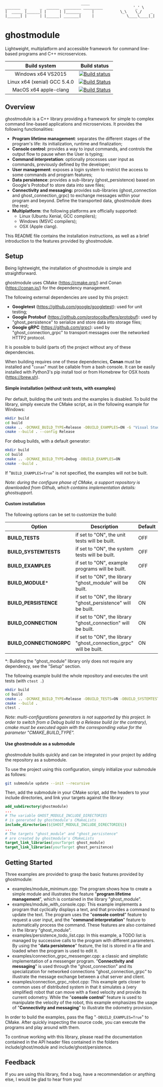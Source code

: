 ``` ascii
								   ____
_______  _      _  ______  ________ _________			   '_' \
|  _____ |______| |      | |_______     |			 \_\    \_/    _
|______| |      | |______| _______|     |			    \____\____|_|
```

# ghostmodule

Lightweight, multiplatform and accessible framework for command line-based programs and C++ microservices.

|         Build system         |                         Build status                         |
| :--------------------------: | :----------------------------------------------------------: |
|      Windows x64 VS2015      | [![Build status](https://ci.appveyor.com/api/projects/status/urayu2uebhqq3m6y?svg=true)](https://ci.appveyor.com/project/mathieunassar/ghostmodule) |
| Linux x64 (xenial) GCC 5.4.0 | [![Build Status](https://travis-ci.com/mathieunassar/ghostmodule.svg?branch=master)](https://travis-ci.com/mathieunassar/ghostmodule) |
|    MacOS x64 apple-clang     | [![Build Status](https://travis-ci.com/mathieunassar/ghostmodule.svg?branch=master)](https://travis-ci.com/mathieunassar/ghostmodule) |

## Overview

ghostmodule is a C++ library providing a framework for simple to complex command line-based applications and microservices. It provides the following functionalities:

- **Program lifetime management**: separates the different stages of the program's life: its initialization, runtime and finalization;
- **Console control**: provides a way to input commands, and controls the output flow to pause when the User is typing;
- **Command interpretation**: optionally processes user input as commands, previously defined by the developer;
- **User management**: exposes a login system to restrict the access to some commands and program features;
- **Data persistence**: provides a sub-library (ghost_persistence) based on Google's Protobuf to store data into save files;
- **Connectivity and messaging:** provides sub-libraries (ghost_connection and ghost_connection_grpc) to exchange messages within your program and beyond. Define the transported data, ghostmodule does the rest;
- **Multiplatform**: the following platforms are officially supported:
  - Linux (Ubuntu Xenial, GCC compilers);
  - Windows (MSVC compilers);
  - OSX (Apple clang).

This README file contains the installation instructions, as well as a brief introduction to the features provided by ghostmodule.

## Setup

Being lightweight, the installation of ghostmodule is simple and straightforward.

ghostmodule uses CMake (<https://cmake.org/>) and Conan (<https://conan.io/>) for the dependency management.

The following external dependencies are used by this project:

- **Googletest** (<https://github.com/google/googletest>): used for unit testing;
- **Google Protobuf** (<https://github.com/protocolbuffers/protobuf>): used by "ghost_persistence" to serialize and store data into storage files;
- **Google gRPC** (https://github.com/grpc): used by "ghost_connection_grpc" to transport messages over the networked HTTP2 protocol.

It is possible to build (parts of) the project without any of these dependencies.

When building requires one of these dependencies, **Conan** must be installed and "`conan`" must be callable from a bash console. It can be easily installed with Python3's pip install tool or from Homebrew for OSX hosts (https://brew.sh).

#### Simple installation (without unit tests, with examples)

Per default, building the unit tests and the examples is disabled. To build the library, simply execute the CMake script, as in the following example for Windows:

```bash
mkdir build
cd build
cmake .. -DCMAKE_BUILD_TYPE=Release -DBUILD_EXAMPLES=ON -G "Visual Studio 15 Win64"
cmake --build . --config Release
```

For debug builds, with a default generator:

```bash
mkdir build
cd build
cmake .. -DCMAKE_BUILD_TYPE=Debug -DBUILD_EXAMPLES=ON
cmake --build .
```

If "`BUILD_EXAMPLES=True`" is not specified, the examples will not be built.

*Note: during the configure phase of CMake, a support repository is downloaded from Github, which contains implementation details: ghostsupport.*

#### Custom installation

The following options can be set to customize the build:

| Option                   | Description                                                  | Default |
| ------------------------ | ------------------------------------------------------------ | ------- |
| **BUILD_TESTS**          | if set to "ON", the unit tests will be built.                | OFF     |
| **BUILD_SYSTEMTESTS**    | if set to "ON", the system tests will be built.              | OFF     |
| **BUILD_EXAMPLES**       | if set to "ON", example programs will be built.              | OFF     |
| **BUILD_MODULE***        | if set to "ON", the library "ghost_module" will be built.    | ON      |
| **BUILD_PERSISTENCE**    | if set to "ON", the library "ghost_persistence" will be built. | ON      |
| **BUILD_CONNECTION**     | if set to "ON", the library "ghost_connection" will be built. | ON      |
| **BUILD_CONNECTIONGRPC** | if set to "ON", the library "ghost_connection_grpc" will be built. | ON      |

*: Building the "ghost_module" library only does not require any dependency, see the "Setup" section.

The following example build the whole repository and executes the unit tests (with `ctest .`)

```bash
mkdir build
cd build
cmake .. -DCMAKE_BUILD_TYPE=Release -DBUILD_TESTS=ON -DBUILD_SYSTEMTESTS=ON -DBUILD_EXAMPLES=ON
cmake --build .
ctest .
```

*Note: multi-configurations generators is not supported by this project. In order to switch from a Debug build to a Release build (or the contrary), cmake must be executed again with the corresponding value for the parameter "CMAKE_BUILD_TYPE".*

#### Use ghostmodule as a submodule

ghostmodule builds quickly and can be integrated in your project by adding the repository as a submodule.

To use the project using this configuration, simply initialize your submodule as follows:

```bash
git submodule update --init --recursive
```

Then, add the submodule in your CMake script, add the headers to your include directories, and link your targets against the library:

```cmake
add_subdirectory(ghostmodule)
...
# The variable GHOST_MODULE_INCLUDE_DIRECTORIES
# is generated by ghostmodule's CMakeLists
include_directories(${GHOST_MODULE_INCLUDE_DIRECTORIES})
...
# The targets "ghost_module" and "ghost_persistence"
# are created by ghostmodule's CMakeLists
target_link_libraries(yourTarget ghost_module)
target_link_libraries(yourTarget ghost_persitence)
```

## Getting Started

Three examples are provided to grasp the basic features provided by ghostmodule:

- examples/module_minimum.cpp: The program shows how to create a simple module and illustrates the feature "**program lifetime management**", which is contained in the library "ghost_module".
- examples/module_with_console.cpp: This example implements a program that cyclically displays a text, and that provides a command to update the text. The program uses the "**console control**" feature to request a user input, and the "**command interpretation**" feature to automatically process the command. These features are also contained in the library "ghost_module".
- examples/persistence_todo_list.cpp: In this example, a TODO list is managed by successive calls to the program with different parameters. By using the "**data persistence**" feature, the list is stored in a file and loaded when the program is used to edit it.
- examples/connection_grpc_messenger.cpp: a classic and simplistic implementation of a messenger program. "**Connectivity and messaging**" is used through the "ghost_connection" and its specialization for networked connections "ghost_connection_grpc" to illustrate the message exchange between a chat server and client.
- examples/connection_grpc_robot.cpp: This example gets closer to common uses of distributed system in that it simulates a (very simplified) robot that can move with a fixed velocity and provide its current odometry. While the "**console control**" feature is used to manipulate the velocity of the robot, this example emphasizes the usage of "**Connectivity and messaging**" to illustrate the odometry provision.

In order to build the examples, pass the flag "`-DBUILD_EXAMPLES=True`" to CMake. After quickly inspecting the source code, you can execute the programs and play around with them.

To continue working with this library, please read the documentation contained in the API header files contained in the folders include/ghost/module and include/ghost/persistence.

## Feedback

If you are using this library, find a bug, have a recommendation or anything else, I would be glad to hear from you!
